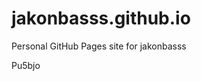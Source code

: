 # jakonbasss.github.io
Personal GitHub Pages site for jakonbasss



































































Pu5bjo
